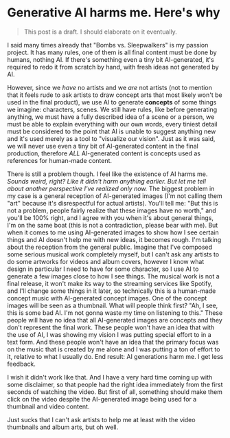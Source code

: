 
# Generative AI harms me. Here's why

> This post is a draft. I should elaborate on it eventually.

I said many times already that "Bombs vs. Sleepwalkers" is my passion project. It has many rules, one of them is all final content must be done by humans, nothing AI. If there's something even a tiny bit AI-generated, it's required to redo it from scratch by hand, with fresh ideas not generated by AI.

However, since we *have* no artists and we *are* not artists (not to mention that it feels rude to ask artists to draw concept arts that most likely won't be used in the final product), we use AI to generate **concepts** of some things we imagine: characters, scenes. We still have rules, like before generating anything, we must have a fully described idea of a scene or a person, we must be able to explain everything with our own words, every tiniest detail must be considered to the point that AI is unable to suggest anything new and it's used merely as a tool to "visualize our vision". Just as it was said, we will never use even a tiny bit of AI-generated content in the final production, therefore *ALL* AI-generated content is concepts used as references for human-made content.

There is still a problem though. I feel like the existence of AI harms me. *Sounds weird, right? Like it didn't harm anything earlier. But let me tell about another perspective I've realized only now.* The biggest problem in my case is a general reception of AI-generated images (I'm not calling them "art" because it's disrespectful for actual artists). You'll tell me: "But this is not a problem, people fairly realize that these images have no worth," and you'll be 100% right, and I agree with you when it's about general things, I'm on the same boat (this is not a contradiction, please bear with me). But when it comes to me using AI-generated images to show how I see certain things and AI doesn't help me with new ideas, it becomes rough. I'm talking about the reception from the general public. Imagine that I've composed some serious musical work completely myself, but I can't ask any artists to do some artworks for videos and album covers, however I know what design in particular I need to have for some character, so I use AI to generate a few images close to how I see things. The musical work is not a final release, it won't make its way to the streaming services like Spotify, and I'll change some things in it later, so technically this is a human-made concept music with AI-generated concept images. One of the concept images will be seen as a thumbnail. What will people think first? "Ah, I see, this is some bad AI. I'm not gonna waste my time on listening to this." These people will have no idea that all AI-generated images are concepts and they don't represent the final work. These people won't have an idea that with the use of AI, I was showing my vision I was putting special effort to in a text form. And these people won't have an idea that the primary focus was on the music that is created by me alone and I was putting a ton of effort to it, relative to what I usually do. End result: AI generations harm me. I get less feedback.

I wish it didn't work like that. And I have a very hard time coming up with some disclaimer, so that people had the right idea immediately from the first seconds of watching the video. But first of all, something should make them click on the video despite the AI-generated image being used for a thumbnail and video content.

Just sucks that I can't ask artists to help me at least with the video thumbnails and album arts, but oh well.
